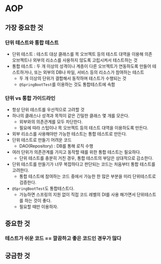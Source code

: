 # AOP 
## 가장 중요한 것
### 단위 테스트와 통합 테스트 
- 단위 테스트 : 테스트 대상 클래스를 목 오브젝트 등의 테스트 대역을 이용해 의존 오브젝트나 외부의 리소스를 사용하지 않도록 고립시켜서 테스트하는 것 
- 통합 테스트 : 두 개 이상의 성격이나 계층이 다른 오브젝트가 연동하도록 만들어 테스트하거나, 또는 외부의 DB나 파일, 서비스 등의 리소스가 참여하는 테스트 
  - 두 개 이상의 단위가 결합해서 동작하며 테스트가 수행되는 것 
  - `@SpringBootTest`를 이용하는 것도 통합테스트에 속함 


### 단위 vs 통합 가이드라인 
- 항상 단위 테스트를 우선적으로 고려할 것 
- 하나의 클래스나 성격과 목적이 같은 긴밀한 클래스 몇 개를 모은다.
  - 외부와의 의존관계를 모두 차단한다.
  - 필요에 따라 스텁이나 목 오브젝트 등의 테스트 대역을 이용하도록 만든다.
- 외부 리소스를 사용해야만 가능한 테스트는 통합 테스트로 만든다. 
- 단위 테스트로 만들기 어려운 코드
  - DAO(Repository) : DB를 통해 로직 수행 
- 여러 단위가 의존관계를 가지고 동작할 때를 위한 통합 테스트는 필요하다.
  - 단위 테스트를 충분히 거친 경우, 통합 테스트의 부담은 상대적으로 감소한다.
- 단위 테스트를 만들기가 너무 복잡하다고 판단되는 코드는 처음부터 통합 테스트를 고려한다.
  - 통합 테스트에 참여하는 코드 중에서 가능한 한 많은 부분을 미리 단위테스트로 검증한다.
- `@SpringBootTest`도 통합테스트다.
  - 가능하면 스프링의 지원 없이 직접 코드 레벨의 DI를 사용 해가면서 단위테스트를 하는 것이 좋다. 
  - 필요할 때만 이용하자. 


## 중요한 것

### 테스트가 쉬운 코드 == 깔끔하고 좋은 코드인 경우가 많다 

## 궁금한 것 
